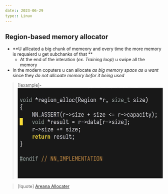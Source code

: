 ```yaml
---
date:: 2023-06-29
type:: Linux
---
```

## Region-based memory allocator 

- **U alllcated a big chunk of memeory and every time the  more memory is requaierd u get subchanks of that **
	- At the end of the interation (*ex. Training loop*) u swipe all the memory 
- In the modern coputers u can allocate *as big memory space as  u want* since they *do not allcoate memory befor it being used*
>[!example]-
>![CAllocatorImplemnetation_visual.png](/static/CAllocatorImplemnetation_visual.png)

>[!quote]  [Areana Allocater](https://www.wikiwand.com/en/Region-based_memory_management)